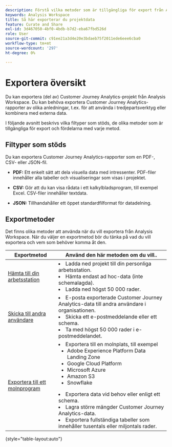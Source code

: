 ```yaml
---
description: Förstå vilka metoder som är tillgängliga för export från Analysis Workspace.
keywords: Analysis Workspace
title: Så här exporterar du projektdata
feature: Curate and Share
exl-id: 3d467050-4bf0-4bdb-b7d2-eba67fbd526d
role: User
source-git-commit: c91ee21a3d4e20e3bdaeb75f2011ede6eee6cba0
workflow-type: tm+mt
source-wordcount: '297'
ht-degree: 0%

---
```


# Exportera översikt

Du kan exportera (del av) Customer Journey Analytics-projekt från Analysis Workspace. Du kan behöva exportera Customer Journey Analytics-rapporter av olika anledningar, t.ex. för att använda i tredjepartsverktyg eller kombinera med externa data.

I följande avsnitt beskrivs vilka filtyper som stöds, de olika metoder som är tillgängliga för export och fördelarna med varje metod.

## Filtyper som stöds

Du kan exportera Customer Journey Analytics-rapporter som en PDF-, CSV- eller JSON-fil.

* **PDF:** Ett enkelt sätt att dela visuella data med intressenter. PDF-filer innehåller alla tabeller och visualiseringar som visas i projektet.

* **CSV:** Gör att du kan visa rådata i ett kalkylbladsprogram, till exempel Excel. CSV-filer innehåller textdata.

* **JSON:** Tillhandahåller ett öppet standardfilformat för datadelning.

## Exportmetoder

Det finns olika metoder att använda när du vill exportera från Analysis Workspace. När du väljer en exportmetod bör du tänka på vad du vill exportera och vem som behöver komma åt den.

| Exportmetod | Använd den här metoden om du vill.. |
|---------|----------|
| [Hämta till din arbetsstation](/help/analysis-workspace/export/download-send.md) | <li>Ladda ned projekt till din personliga arbetsstation.</li><li>Hämta endast ad hoc-data (inte schemalagda).</li> <li>Ladda ned högst 50 000 rader.</li> <!--true? Are there 2 different options to download to your workstation?--> <!-- is this emailing it? --> |
| [Skicka till andra användare](/help/analysis-workspace/export/t-schedule-report.md) | <li>E-posta exporterade Customer Journey Analytics-data till andra användare i organisationen.</li><li>Skicka ett e-postmeddelande eller ett schema.</li> <li>Ta med högst 50 000 rader i e-postmeddelandet.</li> <!--true?--> |
| [Exportera till ett molnprogram](/help/analysis-workspace/export/export-cloud.md) | <li>Exportera till en molnplats, till exempel <ul><li>Adobe Experience Platform Data Landing Zone</li><li>Google Cloud Platform</li><li>Microsoft Azure</li><li>Amazon S3</li><li>Snowflake</li></ul></li><li>Exportera data vid behov eller enligt ett schema.</li><li>Lagra större mängder Customer Journey Analytics-data.</li><li>Exportera fullständiga tabeller som innehåller tusentals eller miljontals rader.<!-- What other things? Wiki talks about things that aren't even possible in Data Warehouse. What are they? --> </li> |

{style="table-layout:auto"}
